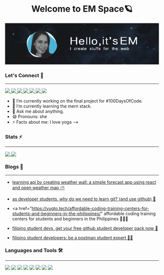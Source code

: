 <h1 align="center"> 
Welcome to EM Space🪐</h1>

<!--##  [![Typing SVG](https://readme-typing-svg.herokuapp.com/?lines=hi,+it's+em;i+create+stuffs+for+the+web)](https://git.io/typing-svg)-->
![EM Signature!](/assets/images/em-signature-pic.png)

### Let's Connect 🤝
___________________________________________________________________
<a href=""> <img src="https://img.shields.io/badge/Gmail-D14836?style=for-the-badge&logo=gmail&logoColor=white" > </a>
<a href=""> <img src="https://img.shields.io/badge/Twitter-1DA1F2?style=for-the-badge&logo=twitter&logoColor=white" > </a>
<a href=""> <img src="https://img.shields.io/badge/dev.to-0A0A0A?style=for-the-badge&logo=devdotto&logoColor=white"> </a>
<a href=""> <img src="https://img.shields.io/badge/LinkedIn-0077B5?style=for-the-badge&logo=linkedin&logoColor=white" > </a>
<a href=""> <img src="https://img.shields.io/badge/Discord-7289DA?style=for-the-badge&logo=discord&logoColor=white" > </a>
<a href=""> <img src="https://img.shields.io/badge/Codepen-000000?style=for-the-badge&logo=codepen&logoColor=white" > </a>
<a href=""> <img src="https://img.shields.io/badge/Buy_Me_A_Coffee-FFDD00?style=for-the-badge&logo=buy-me-a-coffee&logoColor=black" > </a>

<!--
**emborromeo/emborromeo** is a ✨ _special_ ✨ repository because its `README.md` (this file) appears on your GitHub profile.
- 👯 I’m looking to collaborate on ...
- 🤔 I’m looking for help with ...
- 📫 How to reach me: ...
Here are some ideas to get you started:-->

- 🔭 I’m currently working on the final project for #100DaysOfCode.
- 🌱 I’m currently learning the mern stack.
- 💬 Ask me about anything.
- 😄 Pronouns: she
- ⚡ Facts about me: I love yoga
-->

### Stats ⚡️
___________________________________________________________________

<a href="https://git.io/streak-stats" >
  <img align="center" src="https://github-readme-stats.vercel.app/api?username=emxsapinit&show_icons=true&theme=tokyonight&hide_border=true"/>
</a>
<a href="https://github.com/anuraghazra/convoychat">
  <img align="center" src="https://github-readme-stats.vercel.app/api/top-langs/?username=emxsapinit&layout=compact&langs_count=8&theme=tokyonight&hide_border=true"/>
</a>

<!--http://github-readme-streak-stats.herokuapp.com?user=emxsapinit&theme=tokyonight&currStreakNum=D8B7FD&currStreakLabel=D8B7FD&sideNums=68DEF8&sideLabels=68DEF8&ring=68DEF8&dates=FABCBA&fire=FABCBA&background=161516-->


### Blogs 📑
___________________________________________________________________
 - <a href="https://yugto.tech/learning-api-by-creating-weather-wall-a-simple-forercast-app-using-react-and-open-weather-map/"> learning api by creating weather wall: a simple forecast app using react and open weather map ⛅️ </a> 
  
 - <a href="https://yugto.tech/as-developer-students-why-do-we-need-to-learn-git-and-use-github/"> as developer students, why do we need to learn git? (and use github) 🦾 </a> 
 
 - <a href="https://yugto.tech/affordable-coding-training-centers-for-students-and-beginners-in-the-philippines/" affordable coding training centers for students and beginners in the Philippines 👨🏻‍🏫</a> 

 - <a href="https://yugto.tech/filipino-student-devs-get-your-free-github-student-developer-pack-now-%f0%9f%8e%92/"> filipino student devs, get your free github student developer pack now 🎒</a> 
 
 - <a href="https://yugto.tech/filipino-student-developers-be-a-postman-student-expert-%f0%9f%91%a8%e2%80%8d%f0%9f%9a%80/"> filipino student developers: be a postman student expert 👨‍🚀 </a> 
 
### Languages and Tools 🛠 
___________________________________________________________________
<a> <img src="https://img.shields.io/badge/JavaScript-F7DF1E?style=for-the-badge&logo=javascript&logoColor=black" > </a>
<a> <img src="https://img.shields.io/badge/PHP-777BB4?style=for-the-badge&logo=php&logoColor=white" ></a>
<a> <img src="https://img.shields.io/badge/MySQL-00000F?style=for-the-badge&logo=mysql&logoColor=white" ></a>
<a> <img src="https://img.shields.io/badge/React-20232A?style=for-the-badge&logo=react&logoColor=61DAFB" ></a>
<a> <img src="https://img.shields.io/badge/Java-ED8B00?style=for-the-badge&logo=java&logoColor=white" ></a>
<a> <img src="https://img.shields.io/badge/Bootstrap-563D7C?style=for-the-badge&logo=bootstrap&logoColor=white" ></a>
<a> <img src="https://img.shields.io/badge/Postman-FF6C37?style=for-the-badge&logo=Postman&logoColor=white" ></a>
<a> <img src="https://img.shields.io/badge/Adobe%20Photoshop-31A8FF?style=for-the-badge&logo=Adobe%20Photoshop&logoColor=black" ></a>
